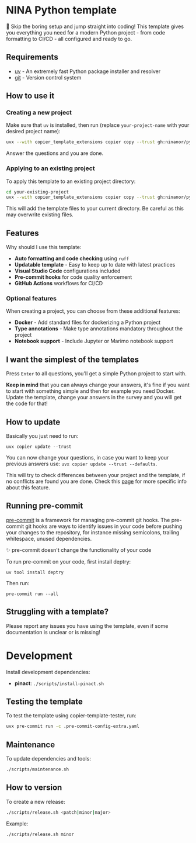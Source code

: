 # NINA Python template
🚀 Skip the boring setup and jump straight into coding! This template gives you everything you need for a modern Python project - from code formatting to CI/CD - all configured and ready to go.

## Requirements
- [uv](https://github.com/astral-sh/uv) - An extremely fast Python package installer and resolver
- [git](https://git-scm.com/) - Version control system

## How to use it

### Creating a new project
Make sure that `uv` is installed, then run (replace `your-project-name` with your desired project name):

```bash
uvx --with copier_template_extensions copier copy --trust gh:ninanor/python-template your-project-name
```

Answer the questions and you are done.

### Applying to an existing project
To apply this template to an existing project directory:

```bash
cd your-existing-project
uvx --with copier_template_extensions copier copy --trust gh:ninanor/python-template .
```

This will add the template files to your current directory. Be careful as this may overwrite existing files.


## Features
Why should I use this template:

- **Auto formatting and code checking** using `ruff`
- **Updatable template** - Easy to keep up to date with latest practices
- **Visual Studio Code** configurations included
- **Pre-commit hooks** for code quality enforcement
- **GitHub Actions** workflows for CI/CD

### Optional features
When creating a project, you can choose from these additional features:
- **Docker** - Add standard files for dockerizing a Python project
- **Type annotations** - Make type annotations mandatory throughout the project
- **Notebook support** - Include Jupyter or Marimo notebook support

## I want the simplest of the templates
Press `Enter` to all questions, you'll get a simple Python project to start with.

**Keep in mind** that you can always change your answers, it's fine if you want to start with something simple and then for example you need Docker. Update the template, change your answers in the survey and you will get the code for that!

## How to update
Basically you just need to run:
```
uvx copier update --trust
```

You can now change your questions, in case you want to keep your previous answers use: `uvx copier update --trust --defaults`.

This will try to check differences between your project and the template, if no conflicts are found you are done.
Check this [page](https://copier.readthedocs.io/en/stable/updating/) for more specific info about this feature.

## Running pre-commit

[pre-commit](https://github.com/pre-commit/pre-commit) is a framework for managing pre-commit git hooks. The pre-commit git hooks are ways to identify issues in your code before pushing your changes to the repository, for instance missing semicolons, trailing whitespace, unused dependencies.

:sparkles: pre-commit doesn't change the functionality of your code

To run pre-commit on your code, first install deptry:

```
uv tool install deptry
```

Then run:

```
pre-commit run --all
```

## Struggling with a template?
Please report any issues you have using the template, even if some documentation is unclear or is missing!


# Development
Install development dependencies:
- **pinact**: `./scripts/install-pinact.sh`

## Testing the template
To test the template using copier-template-tester, run:
```bash
uvx pre-commit run -c .pre-commit-config-extra.yaml
```

## Maintenance
To update dependencies and tools:
```bash
./scripts/maintenance.sh
```

## How to version
To create a new release:
```bash
./scripts/release.sh <patch|minor|major>
```

Example:
```bash
./scripts/release.sh minor
```
